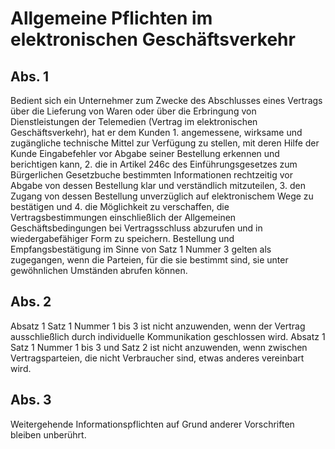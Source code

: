 # Allgemeine Pflichten im elektronischen Geschäftsverkehr



## Abs. 1

 Bedient sich ein Unternehmer zum Zwecke des Abschlusses eines Vertrags über die Lieferung von Waren oder über die Erbringung von Dienstleistungen der Telemedien (Vertrag im elektronischen Geschäftsverkehr), hat er dem Kunden  1.
 angemessene, wirksame und zugängliche technische Mittel zur Verfügung zu stellen, mit deren Hilfe der Kunde Eingabefehler vor Abgabe seiner Bestellung erkennen und berichtigen kann,
 2.
 die in Artikel 246c des Einführungsgesetzes zum Bürgerlichen Gesetzbuche bestimmten Informationen rechtzeitig vor Abgabe von dessen Bestellung klar und verständlich mitzuteilen,
 3.
 den Zugang von dessen Bestellung unverzüglich auf elektronischem Wege zu bestätigen und
 4.
 die Möglichkeit zu verschaffen, die Vertragsbestimmungen einschließlich der Allgemeinen Geschäftsbedingungen bei Vertragsschluss abzurufen und in wiedergabefähiger Form zu speichern.
Bestellung und Empfangsbestätigung im Sinne von Satz 1 Nummer 3 gelten als zugegangen, wenn die Parteien, für die sie bestimmt sind, sie unter gewöhnlichen Umständen abrufen können.

## Abs. 2

 Absatz 1 Satz 1 Nummer 1 bis 3 ist nicht anzuwenden, wenn der Vertrag ausschließlich durch individuelle Kommunikation geschlossen wird. Absatz 1 Satz 1 Nummer 1 bis 3 und Satz 2 ist nicht anzuwenden, wenn zwischen Vertragsparteien, die nicht Verbraucher sind, etwas anderes vereinbart wird.

## Abs. 3

 Weitergehende Informationspflichten auf Grund anderer Vorschriften bleiben unberührt. 

